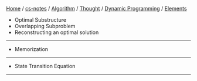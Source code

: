 [Home](https://mengxianbin.github.io) /
[cs-notes](https://mengxianbin.github.io/cs-notes/site) /
[Algorithm](https://mengxianbin.github.io/cs-notes/site/Algorithm) /
[Thought](https://mengxianbin.github.io/cs-notes/site/Algorithm/Thought) /
[Dynamic Programming](https://mengxianbin.github.io/cs-notes/site/Algorithm/Thought/Dynamic%20Programming) /
[Elements](https://mengxianbin.github.io/cs-notes/site/Algorithm/Thought/Dynamic%20Programming/Elements)

* Optimal Substructure
* Overlapping Subproblem
* Reconstructing an optimal solution

---

* Memorization

---

* State Transition Equation

---
